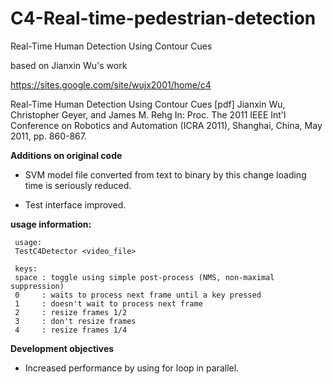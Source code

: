 # C4-Real-time-pedestrian-detection
Real-Time Human Detection Using Contour Cues

based on Jianxin Wu's work

https://sites.google.com/site/wujx2001/home/c4


Real-Time Human Detection Using Contour Cues [pdf]
Jianxin Wu, Christopher Geyer, and James M. Rehg
In: Proc. The 2011 IEEE Int'l Conference on Robotics and Automation (ICRA 2011), Shanghai, China, May 2011, pp. 860-867.



**Additions on original code**

- SVM model file converted from text to binary by this change loading time is seriously reduced.

- Test interface improved.

**usage information:**

     usage:
     TestC4Detector <video_file>
     
     keys:
     space : toggle using simple post-process (NMS, non-maximal suppression)
     0     : waits to process next frame until a key pressed
     1     : doesn't wait to process next frame
     2     : resize frames 1/2
     3     : don't resize frames
     4     : resize frames 1/4


**Development objectives**

- Increased performance by using for loop in parallel.
